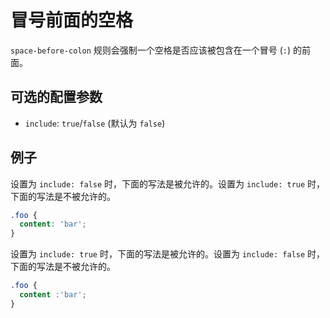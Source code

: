# 冒号前面的空格

`space-before-colon` 规则会强制一个空格是否应该被包含在一个冒号 (`:`) 的前面。

## 可选的配置参数

* `include`: `true`/`false` (默认为 `false`)

## 例子

设置为 `include: false` 时，下面的写法是被允许的。设置为 `include: true` 时，下面的写法是不被允许的。

```scss
.foo {
  content: 'bar';
}
```

设置为 `include: true` 时，下面的写法是被允许的。设置为 `include: false` 时，下面的写法是不被允许的。

```scss
.foo {
  content :'bar';
}
```
